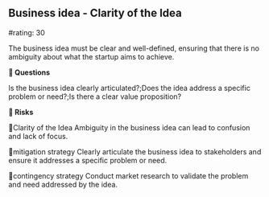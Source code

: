 

## Business idea - Clarity of the Idea

#rating: 30


The business idea must be clear and well-defined, ensuring that there is no ambiguity about what the startup aims to achieve.

**💭 Questions**

Is the business idea clearly articulated?;Does the idea address a specific problem or need?;Is there a clear value proposition?

**🚨 Risks**

🚨Clarity of the Idea
Ambiguity in the business idea can lead to confusion and lack of focus.

🚨mitigation strategy
Clearly articulate the business idea to stakeholders and ensure it addresses a specific problem or need.

🚨contingency strategy
Conduct market research to validate the problem and need addressed by the idea.




